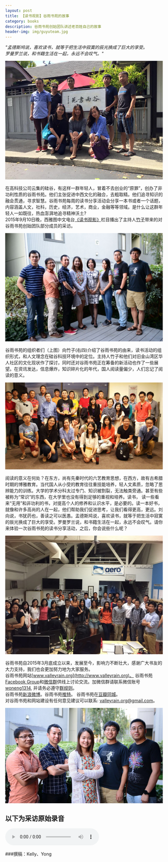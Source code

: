 ```yaml
---
layout: post
title: 【读书观影】谷雨书苑的故事 
category: books 
description: 谷雨书苑创始团队讲述老百姓自己的故事
header-img: img/guyuteam.jpg
---
```


*"孟德斯鸠说，喜欢读书，就等于把生活中寂寞的辰光换成了巨大的享受。  
罗曼罗兰说，和书籍生活在一起，永远不会叹气。"*

![img](/img/guyuteam.jpg)

在高科技公司云集的硅谷，有这样一群年轻人，冒着不去创业的“原罪”，创办了非功利性质的谷雨书苑。他们主张促进中西文化的融合，去粗取精。他们追寻知识的融会贯通，寻求智慧。谷雨书苑每周的读书分享活动会分享一本书或者一个话题，内容涵盖人文，社科，历史，经济，艺术，商业，金融等等领域。是什么让这群年轻人一如既往，热血澎湃地追寻精神沃土?   
2015年9月10日晚，西雅图中文电台[《读书观影》](http://chineseradioseattle.com/books_movies)栏目播出了主持人[竹子](http://chineseradioseattle.com/djs/)带来的对谷雨书苑创始团队部分成员的采访。

![img](/img/interview1.jpg)

谷雨书苑的组织者们（上图）向竹子(右四)介绍了谷雨书苑的由来，读书活动的组织形式，和人文理念在硅谷科技环境中的定位。主持人竹子和他们对旧金山湾区华人社区的文化现状作了探讨，同时还对谷雨书苑正在筹备的新活动也作了一些展望。在资讯发达，信息爆炸，知识碎片化的年代，国人阅读量偏少，人们忘记了阅读的意义。

![img](/img/2015-08-23.jpg)

阅读的意义在何处？在东方，尚有先秦时代的六艺教育思想，在西方，故有古希腊时期的博雅教育。当代国人从小受的教育往往重技能培养，轻人文素质，忽略了思辨能力的训练。大学的学术分科太过专门、知识被割裂，无法触类旁通。甚至有些被称为“常识”的东西，在大学里也没有得到足够的重视和培养。读书， 读一些看来“无用”和非功利的书，对提高个人的修养和认识水平，是必要的。读一本好书，就像和许多高尚的人在一起，他们帮助我们促进思考，让我们看得更高，更远。刘向说，书犹药也，善读之可以医愚。孟德斯鸠说，喜欢读书，就等于把生活中寂寞的辰光换成了巨大的享受。罗曼罗兰说，和书籍生活在一起，永远不会叹气。请你来体验一次谷雨书苑的读书分享活动，之后，你会说些什么呢？

![img](/img/langchao.jpg)

谷雨书苑自2015年3月底成立以来，发展至今，影响力不断壮大，感谢广大书友的大力支持，我们也会更加努力地为大家服务。  
谷雨书苑网站[www.valleyrain.org](http://www.valleyrain.org)。 
谷雨书苑[Facebook Group](http://www.facebook.com/groups/ValleyRain)和[微信群](http://weixin.qq.com/g/AduHOh9yLie7It1V)供线上讨论交流。加微信群请联系微信账号[woneng1314](http://weixin.qq.com/r/NIjVzcvEBZZ6rY_u990m), 并请务必遵守[群规则](/rules)。  
谷雨书苑[新浪微博](http://www.weibo.com/guyushuyuan)。谷雨书苑[推特](https://twitter.com/valleyrainbook)。
谷雨书苑在[豆瓣同城](http://www.douban.com/event/25155904/)。  
对谷雨书苑和网站建设有任何意见建议可以联系: [valleyrain.org@gmail.com](mailto:valleyrain.org@gmail.com)。

![img](/img/interview.jpg)

## 以下为采访原始录音

<audio controls="controls">
   <source src="{{site.www-data-url}}/audio/2015-09-07-interview.mp3" type="audio/mpeg">
 Your browser does not support the audio element.
</audio>

###撰稿：Kelly、Yong

[谷雨书苑]:    http://valleyrain.org  "谷雨书苑"
